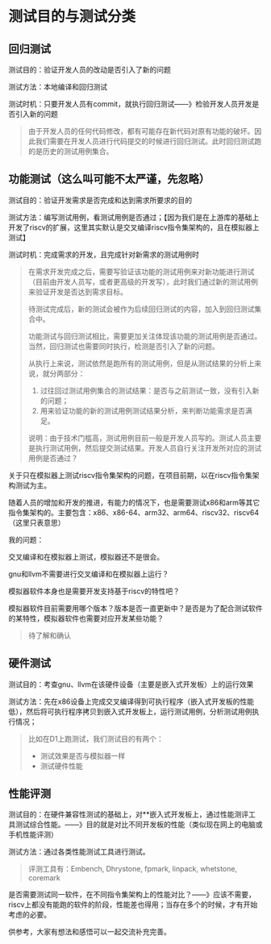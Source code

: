 # 测试目的与测试分类



## 回归测试

测试目的：验证开发人员的改动是否引入了新的问题 

测试方法：本地编译和回归测试  

测试时机：只要开发人员有commit，就执行回归测试——》检验开发人员开发是否引入新的问题

> 由于开发人员的任何代码修改，都有可能存在新代码对原有功能的破坏。因此我们需要在开发人员进行代码提交的时候进行回归测试。此时回归测试跑的是历史的测试用例集合。



## 功能测试（这么叫可能不太严谨，先忽略）

测试目的：验证开发需求是否完成和达到需求所要求的目的 

测试方法：编写测试用例，看测试用例是否通过；【因为我们是在上游库的基础上开发了riscv的扩展，这里其实默认是交叉编译riscv指令集架构的，且在模拟器上测试】 

测试时机：完成需求的开发，且完成针对新需求的测试用例时



> 在需求开发完成之后，需要写验证该功能的测试用例来对新功能进行测试（目前由开发人员写，或者更高级的开发写），此时我们通过新的测试用例来验证开发是否达到需求目标。
>
> 待测试完成后，新的测试会被作为后续回归测试的内容，加入到回归测试集合中。
>
> 功能测试与回归测试相比，需要更加关注体现该功能的测试用例是否通过。当然，回归测试也需要同时执行，检测是否引入了新的问题。
>
> 从执行上来说，测试依然是跑所有的测试用例，但是从测试结果的分析上来说，就分两部分：
>
> 1. 过往回过测试用例集合的测试结果：是否与之前测试一致，没有引入新的问题；
> 2. 用来验证功能的新的测试用例测试结果分析，来判断功能需求是否满足。
>
> 
>
> 说明：由于技术门槛高，测试用例目前一般是开发人员写的。测试人员主要是执行测试用例，然后提交测试结果。开发人员自行关注开发所对应的测试用例是否通过？



关于只在模拟器上测试riscv指令集架构的问题，在项目前期，以在riscv指令集架构测试为主。

随着人员的增加和开发的推进，有能力的情况下，也是需要测试x86和arm等其它指令集架构的。主要包含：x86、x86-64、arm32、arm64、riscv32、riscv64（这里只表意思）





我的问题：

交叉编译和在模拟器上测试，模拟器还不是很会。

gnu和llvm不需要进行交叉编译和在模拟器上运行？

模拟器软件本身也是需要开发支持基于riscv的特性吧？

模拟器软件目前需要用哪个版本？版本是否一直更新中？是否是为了配合测试软件的某特性，模拟器软件也需要对应开发某些功能？

> 待了解和确认





## 硬件测试

测试目的：考查gnu、llvm在该硬件设备（主要是嵌入式开发板）上的运行效果

测试方法：先在x86设备上完成交叉编译得到可执行程序（嵌入式开发板的性能低），然后将可执行程序拷贝到嵌入式开发板上，运行测试用例，分析测试用例执行情况；

> 比如在D1上跑测试，我们测试目的有两个：
>
> - 测试效果是否与模拟器一样
> - 测试硬件性能







## 性能评测

测试目的：在硬件兼容性测试的基础上，对**嵌入式开发板上，通过性能测评工具测试综合性能。——》目的就是对比不同开发板的性能（类似现在网上的电脑或手机性能评测）

测试方法：通过各类性能测试工具进行测试。

> 评测工具有：Embench, Dhrystone, fpmark, linpack, whetstone, coremark



是否需要测试同一软件，在不同指令集架构上的性能对比？——》应该不需要，riscv上都没有能跑的软件的阶段，性能差也得用；当存在多个的时候，才有开始考虑的必要。



供参考，大家有想法和感悟可以一起交流补充完善。

